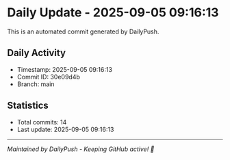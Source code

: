 # Daily Update - 2025-09-05 09:16:13

This is an automated commit generated by DailyPush.

## Daily Activity
- Timestamp: 2025-09-05 09:16:13
- Commit ID: 30e09d4b
- Branch: main

## Statistics
- Total commits: 14
- Last update: 2025-09-05 09:16:13

---
*Maintained by DailyPush - Keeping GitHub active! 🚀*
